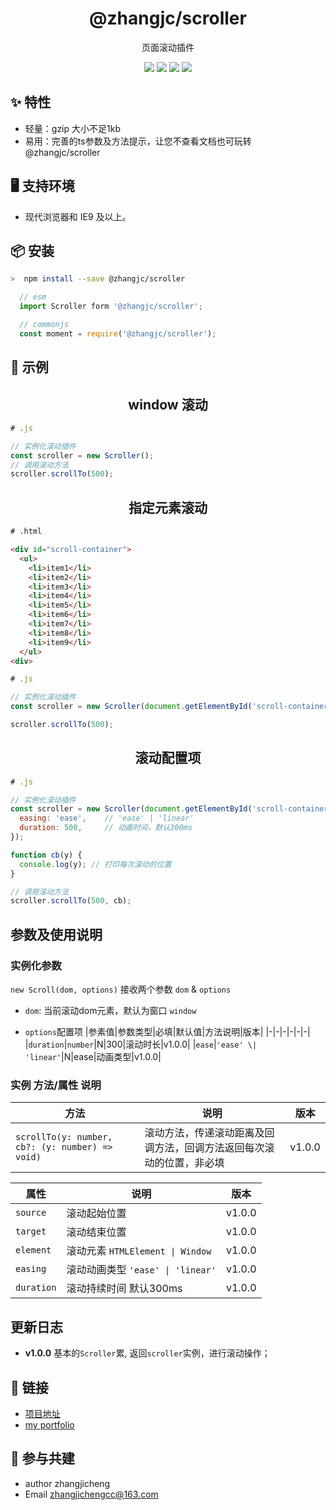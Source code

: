 <h1 align="center">@zhangjc/scroller</h1>

<div align="center">

页面滚动插件

![](https://img.shields.io/npm/v/@zhangjc/scroller.svg?style=flat)
![](https://img.shields.io/bundlephobia/minzip/@zhangjc/scroller?color=green&label=gzip)
![](https://img.shields.io/bundlephobia/min/@zhangjc/scroller.svg?style=flat)
![](https://img.shields.io/npm/dw/@zhangjc/scroller)
</div>

<!-- 简体中文 | [English](./README-en.md) -->

## ✨ 特性

- 轻量：gzip 大小不足1kb
- 易用：完善的ts参数及方法提示，让您不查看文档也可玩转 @zhangjc/scroller

## 🖥 支持环境

- 现代浏览器和 IE9 及以上。

## 📦 安装

```bash
>  npm install --save @zhangjc/scroller
```

``` js
  // esm
  import Scroller form '@zhangjc/scroller';

  // commonjs
  const moment = require('@zhangjc/scroller');
```

## 🔨 示例

<h2 style="text-align: center;">window 滚动</h2>

```js
# .js

// 实例化滚动插件
const scroller = new Scroller();
// 调用滚动方法
scroller.scrollTo(500);

```

<h2 style="text-align: center;">指定元素滚动</h2>

``` html
# .html

<div id="scroll-container">
  <ul>
    <li>item1</li>
    <li>item2</li>
    <li>item3</li>
    <li>item4</li>
    <li>item5</li>
    <li>item6</li>
    <li>item7</li>
    <li>item8</li>
    <li>item9</li>
  </ul>
<div>
```

```js
# .js

// 实例化滚动插件
const scroller = new Scroller(document.getElementById('scroll-container'));

scroller.scrollTo(500);
```

<h2 style="text-align: center;">滚动配置项</h2>

``` js
# .js

// 实例化滚动插件
const scroller = new Scroller(document.getElementById('scroll-container'), {
  easing: 'ease',    // 'ease' | 'linear'
  duration: 500,     // 动画时间，默认300ms
});

function cb(y) {
  console.log(y); // 打印每次滚动的位置
}

// 调用滚动方法
scroller.scrollTo(500, cb);
```

## 参数及使用说明

### 实例化参数

`new Scroll(dom, options)` 接收两个参数 `dom` & `options`

- `dom`: 当前滚动dom元素，默认为窗口 `window`

- `options`配置项
  |参素值|参数类型|必填|默认值|方法说明|版本|
  |-|-|-|-|-|-|
  |`duration`|`number`|N|300|滚动时长|v1.0.0|
  |`ease`|`'ease' \| 'linear'`|N|ease|动画类型|v1.0.0|

### 实例 方法/属性 说明

  |方法|说明|版本|
  |-|-|-|
  |`scrollTo(y: number, cb?: (y: number) => void)`|滚动方法，传递滚动距离及回调方法，回调方法返回每次滚动的位置，非必填|v1.0.0|

  |属性|说明|版本|
  |-|-|-|
  |`source`|滚动起始位置|v1.0.0|
  |`target`|滚动结束位置|v1.0.0|
  |`element`|滚动元素 `HTMLElement \| Window`|v1.0.0|
  |`easing`|滚动动画类型 `'ease' \| 'linear'`|v1.0.0|
  |`duration`|滚动持续时间 默认300ms|v1.0.0|

## 更新日志

- **v1.0.0**
  基本的`Scroller`累, 返回`scroller`实例，进行滚动操作；

## 🔗 链接

- [项目地址](https://github.com/zhangjichengcc/scroller)
- [my portfolio](https://portfolio.zhangjc.cn/)

## 🤝 参与共建

- author zhangjicheng
- Email zhangjichengcc@163.com
